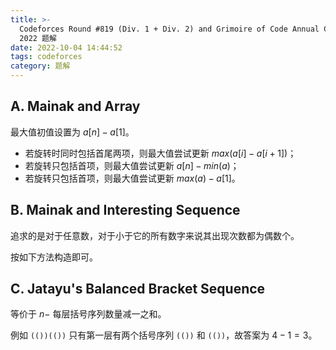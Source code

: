 ```yaml
---
title: >-
  Codeforces Round #819 (Div. 1 + Div. 2) and Grimoire of Code Annual Contest
  2022 题解
date: 2022-10-04 14:44:52
tags: codeforces
category: 题解
---
```


<script src="/js/embed.js"></script>

## A. Mainak and Array

最大值初值设置为 $a[n]-a[1]$。

* 若旋转时同时包括首尾两项，则最大值尝试更新 $max(a[i]-a[i+1])$；
* 若旋转只包括首项，则最大值尝试更新 $a[n]-min(a)$；
* 若旋转只包括首项，则最大值尝试更新 $max(a)-a[1]$。

<script> embedcode("Code", "https://github.com/StableAgOH/solved-problems/blob/main/codeforces/1726/A.cpp") </script>

## B. Mainak and Interesting Sequence

追求的是对于任意数，对于小于它的所有数字来说其出现次数都为偶数个。

按如下方法构造即可。

<script> embedcode("Code", "https://github.com/StableAgOH/solved-problems/blob/main/codeforces/1726/B.cpp") </script>

## C. Jatayu's Balanced Bracket Sequence

等价于 $n-$ 每层括号序列数量减一之和。

例如 `(())(())` 只有第一层有两个括号序列 `(())` 和 `(())`，故答案为 $4-1=3$。

<script> embedcode("Code", "https://github.com/StableAgOH/solved-problems/blob/main/codeforces/1726/C.cpp") </script>
